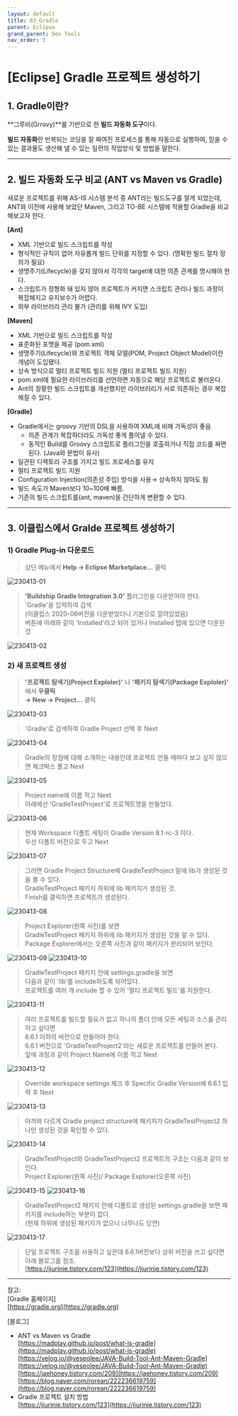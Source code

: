 ```yaml
---
layout: default
title: 03_Gradle
parent: Eclipse
grand_parent: Dev Tools
nav_order: 3
---
```


# [Eclipse] Gradle 프로젝트 생성하기  


## 1. Gradle이란?  

**그루비(Grrovy)**를 기반으로 한 **빌드 자동화 도구**이다.  


**빌드 자동화**란 반복되는 코딩을 잘 짜여진 프로세스를 통해 자동으로 실행하여, 믿을 수 있는 결과물도 생산해 낼 수 있는 일련의 작업방식 및 방법을 말한다.  

<hr/>

## 2. 빌드 자동화 도구 비교 (ANT vs Maven vs Gradle)  

새로운 프로젝트를 위해 AS-IS 시스템 분석 중 ANT라는 빌드도구를 알게 되었는데,  
ANT와 이전에 사용해 보았던 Maven, 그리고 TO-BE 시스템에 적용할 Gradle을 비교해보고자 한다.  

**[Ant]**
* XML 기반으로 빌드 스크립트를 작성
* 형식적인 규칙이 없어 자유롭게 빌드 단위를 지정할 수 있다. (명확한 빌드 절차 정의가 필요)
* 생명주기(Lifecycle)을 갖지 않아서 각각의 target에 대한 의존 관계를 명시해야 한다.
* 스크립트가 정형화 돼 있지 않아 프로젝트가 커지면 스크립트 관리나 빌드 과정이 복잡해지고 유지보수가 어렵다.
* 외부 라이브러리 관리 불가 (관리를 위해 IVY 도입)

**[Maven]**
* XML 기반으로 빌드 스크립트를 작성
* 표준화된 포맷을 제공 (pom.xml)
* 생명주기(Lifecycle)와 프로젝트 객체 모델(POM, Project Object Model)이란 개념이 도입됐다.
* 상속 방식으로  멀티 프로젝트 빌드 지원 (멀티 프로젝트 빌드 지원)
* pom.xml에 필요한 라이브러리를 선언하면 자동으로 해당 프로젝트로 불러온다.
* Ant의 장황한 빌드 스크립트를 개선했지만 라이브러리가 서로 의존하는 경우 복잡해질 수 있다.

**[Gradle]**
* Gradle에서는 groovy 기반의 DSL을 사용하여 XML에 비해 가독성이 좋음
    * 의존 관계가 복잡하더라도 가독성 좋게 풀어낼 수 있다.
    * 동적인 Build를 Groovy 스크립트로 플러그인을 호출하거나 직접 코드를 짜면 된다. (Java와 문법이 유사)
* 일관된 디렉토리 구조를 가지고 빌드 프로세스를 유지
* 멀티 프로젝트 빌드 지원
* Configuration Injection(의존성 주입) 방식을 사용→ 상속하지 않아도 됨
* 빌드 속도가 Maven보다 10~100배 빠름.
* 기존의 빌드 스크립트를(ant, maven)을 간단하게 변환할 수 있다.

<hr/>

## 3. 이클립스에서 Gralde 프로젝트 생성하기  

### 1) Gradle Plug-in 다운로드  

> 상단 메뉴에서 **Help → Eclipse Marketplace...** 클릭  

![230413-01](https://user-images.githubusercontent.com/44853626/231641546-b3709472-daf8-43d9-8af7-c9a96c4a4916.png)  

> **'Buildship Gradle Integration 3.0'** 플러그인을 다운받아야 한다.  
> 'Gradle'을 입력하여 검색  
> (이클립스 2020-06버전을 다운받았더니 기본으로 깔려있었음)  
> 버튼에 아래와 같이 'Installed'라고 되어 있거나 Installed 탭에 있으면 다운된 것  

![230413-02](https://user-images.githubusercontent.com/44853626/231641577-5cb9c70a-61ec-4953-9bc3-e7c35de95664.png)  


### 2) 새 프로젝트 생성  

> **'프로젝트 탐색기(Project Exploler)'** 나 **'패키지 탐색기(Package Exploler)'** 에서 **우클릭  
> → New → Project...**  클릭  

![230413-03](https://user-images.githubusercontent.com/44853626/231641588-a580f27e-e979-4da0-a316-b24fb7dfe6d2.png)  

> 'Gradle'로 검색하여 Gradle Project 선택 후 Next  

![230413-04](https://user-images.githubusercontent.com/44853626/231641627-5c8cc6d1-3676-4552-8c14-f76b981db691.png)  

> Gradle의 장점에 대해 소개하는 내용인데 프로젝트 만들 때마다 보고 싶지 않으면 체크박스 풀고 Next  

![230413-05](https://user-images.githubusercontent.com/44853626/231641658-ec8f1fb5-6592-439b-813f-65190e523e56.png)  

> Project name에 이름 적고 Next  
> 아래에선 'GradleTestProject'로 프로젝트명을 만들었다.  

![230413-06](https://user-images.githubusercontent.com/44853626/231644186-783d7e96-9006-439b-9c52-2656cfe17efc.png)

> 현재 Workspace 디폴트 세팅이 Gradle Version 8.1-rc-3 이다.  
> 우선 디폴트 버전으로 두고 Next  

![230413-07](https://user-images.githubusercontent.com/44853626/231644190-77e0d1ba-8f8e-4912-b73e-bfbc0a0c5841.png)  

> 그러면 Gradle Project Structure에 GradleTestProject 밑에 lib가 생성된 것을 볼 수 있다.  
> GradleTestProject 패키지 하위에 lib 패키지가 생성된 것.  
> Finish를 클릭하면 프로젝트가 생성된다.  

![230413-08](https://user-images.githubusercontent.com/44853626/231644191-2d8af5b3-f1e3-49d8-9855-261b32b781d4.png)

> Project Explorer(왼쪽 사진)를 보면  
> GradleTestProject 패키지 하위에 lib 패키지가 생성된 것을 알 수 있다.  
> Package Explorer에서는 오른쪽 사진과 같이 패키지가 분리되어 보인다.  

![230413-09](https://user-images.githubusercontent.com/44853626/231644194-208d006c-cbb8-4d02-8c5e-7215399a704c.png) 
![230413-10](https://user-images.githubusercontent.com/44853626/231644196-f7cdf4f8-3789-4ece-bf4f-2bcc88b2057c.png)  

> GradleTestProject 패키지 안에 settings.gradle을 보면  
> 다음과 같이 'lib'를 include하도록 되어있다.  
> 프로젝트를 여러 개 include 할 수 있어 '멀티 프로젝트 빌드'를 지원한다.  

![230413-11](https://user-images.githubusercontent.com/44853626/231644198-4deeff61-c4bd-4bb8-8a31-c1db0f42de68.png)  

> 여러 프로젝트를 빌드할 필요가 없고 하나의 폴더 안에 모든 세팅과 소스를 관리하고 싶다면  
> 6.6.1 이하의 버전으로 만들어야 한다.  
> 6.6.1 버전으로 'GradleTestProject2'라는 새로운 프로잭트를 만들어 본다.  
> 앞에 과정과 같이 Project Name에 이름 적고 Next  

![230413-12](https://user-images.githubusercontent.com/44853626/231644204-0d34d7c2-e6f0-45b5-bc63-3ec01498f7b7.png)  

> Override workspace settings 체크 후 Specific Gradle Version에 6.6.1 입력 후 Next  

![230413-13](https://user-images.githubusercontent.com/44853626/231644207-12520eb0-8a31-49a9-b95c-2488c3ce9465.png)  

> 아까와 다르게 Gradle project structure에 패키지가 GradleTestProject2 하나만 생성된 것을 확인할 수 있다.  

![230413-14](https://user-images.githubusercontent.com/44853626/231644209-4891bf91-c368-408a-81c3-bcdaf40f541a.png)  

> GradleTestProject와 GradleTestProject2 프로젝트의 구조는 다음과 같이 보인다.  
> Project Explorer(왼쪽 사진)/ Package Explorer(오른쪽 사진)  

![230413-15](https://user-images.githubusercontent.com/44853626/231644211-7b2a5aa3-b3ad-4511-86bd-0963765c578a.png) 
![230413-16](https://user-images.githubusercontent.com/44853626/231644212-59249d3b-aa73-479d-81b9-5e3562362637.png)  

> GradleTestProject2 패키지 안에 디폴트로 생성된 settings.gradle을 보면 패키지를 include하는 부분이 없다.  
> (현재 하위에 생성된 패키지가 없으니 너무나도 당연)  

![230413-17](https://user-images.githubusercontent.com/44853626/231644213-b4e6324d-af2f-4490-b447-3d102e1730f8.png)  

> 단일 프로젝트 구조를 사용하고 싶은데 6.6.1버전보다 상위 버전을 쓰고 싶다면 아래 블로그를 참조.  
> [https://jiurinie.tistory.com/123](https://jiurinie.tistory.com/123) 

<hr/>

참고:  
[Gradle 홈페이지]  
[https://gradle.org](https://gradle.org)  


[블로그]  
- ANT vs Maven vs Gradle  
[https://madplay.github.io/post/what-is-gradle](https://madplay.github.io/post/what-is-gradle)  
[https://velog.io/@yeseolee/JAVA-Build-Tool-Ant-Maven-Gradle](https://velog.io/@yeseolee/JAVA-Build-Tool-Ant-Maven-Gradle)  
[https://jaehoney.tistory.com/209](https://jaehoney.tistory.com/209)  
[https://blog.naver.com/rorean/222236619759](https://blog.naver.com/rorean/222236619759)  
- Gradle 프로젝트 설치 방법  
[https://jiurinie.tistory.com/123](https://jiurinie.tistory.com/123)  
